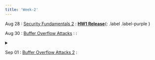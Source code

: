 ```yaml
---
title: 'Week-2'
---
```



Aug 28
: [Security Fundamentals 2]()
  :  [**HW1 Release**](https://purdue.brightspace.com/d2l/le/content/832199/viewContent/14099764/View){: .label .label-purple }



Aug 30
: [Buffer Overflow Attacks]()
  : 
  : <details title="recommended readings" class="my"><summary><i class="icon fas fa-book-reader "></i></summary><span class="fs-2">Read: Smashing the Stack for Fun and Profit by Aleph One; Optional: 0×300-0×320 from Hacking. 0×200-0×270 if you don't have a strong C background.</span></details>

Sep 01
: [Buffer Overflow Attacks 2]() 
  :  
